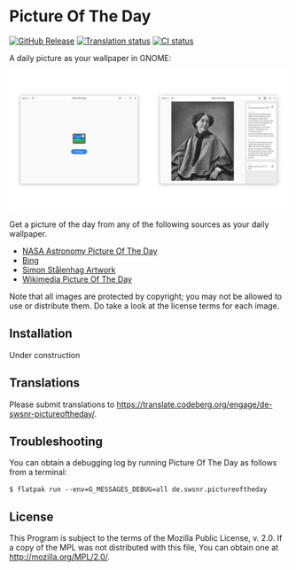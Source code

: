 # Picture Of The Day

[![GitHub Release](https://img.shields.io/github/v/release/swsnr/picture-of-the-day)](https://github.com/swsnr/picture-of-the-day/releases)
[![Translation status](https://translate.codeberg.org/widget/de-swsnr-pictureoftheday/de-swsnr-pictureoftheday/svg-badge.svg)](https://translate.codeberg.org/engage/de-swsnr-pictureoftheday/)
[![CI status](https://img.shields.io/github/actions/workflow/status/swsnr/picture-of-the-day/test.yml)](https://github.com/swsnr/picture-of-the-day/actions)

A daily picture as your wallpaper in GNOME:

![The empty start page with the application icon on the left, and the Wikimedia picture of the day on the right](./screenshots/social-image.png)

Get a picture of the day from any of the following sources as your daily wallpaper.

- [NASA Astronomy Picture Of The Day](https://apod.nasa.gov/)
- [Bing](https://bing.com)
- [Simon Stålenhag Artwork](https://simonstalenhag.se/)
- [Wikimedia Picture Of The Day](https://commons.wikimedia.org/wiki/Main_Page)

Note that all images are protected by copyright; you may not be allowed to use or distribute them. Do take a look at the license terms for each image.

## Installation

Under construction

## Translations

Please submit translations to <https://translate.codeberg.org/engage/de-swsnr-pictureoftheday/>.

## Troubleshooting

You can obtain a debugging log by running Picture Of The Day as follows from a terminal:

```console
$ flatpak run --env=G_MESSAGES_DEBUG=all de.swsnr.pictureoftheday
```

## License

This Program is subject to the terms of the Mozilla Public License, v. 2.0. If a copy of the MPL was not distributed with this file, You can obtain one at <http://mozilla.org/MPL/2.0/>.

